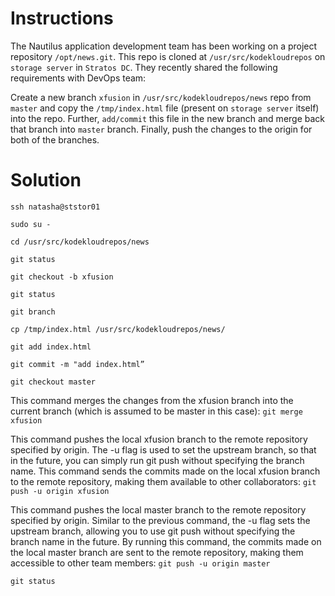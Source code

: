 # Instructions

The Nautilus application development team has been working on a project repository `/opt/news.git`. This repo is cloned at `/usr/src/kodekloudrepos` on `storage server` in `Stratos DC`.  They recently shared the following requirements with DevOps team:

Create a new branch `xfusion` in `/usr/src/kodekloudrepos/news` repo from `master` and copy the `/tmp/index.html` file (present on `storage server` itself) into the repo. Further, `add/commit` this file in the new branch and merge back that branch into `master` branch. Finally, push the changes to the origin for both of the branches.

# Solution

`ssh natasha@ststor01`

`sudo su -`

`cd /usr/src/kodekloudrepos/news`

`git status`

`git checkout -b xfusion`

`git status`

`git branch`

`cp /tmp/index.html /usr/src/kodekloudrepos/news/`

`git add index.html`

`git commit -m "add index.html”`

`git checkout master`

This command merges the changes from the xfusion branch into the current branch (which is assumed to be master in this case): `git merge xfusion`

This command pushes the local xfusion branch to the remote repository specified by origin. The -u flag is used to set the upstream branch, so that in the future, you can simply run git push without specifying the branch name. This command sends the commits made on the local xfusion branch to the remote repository, making them available to other collaborators: `git push -u origin xfusion`

This command pushes the local master branch to the remote repository specified by origin. Similar to the previous command, the -u flag sets the upstream branch, allowing you to use git push without specifying the branch name in the future. By running this command, the commits made on the local master branch are sent to the remote repository, making them accessible to other team members: `git push -u origin master`

`git status`
